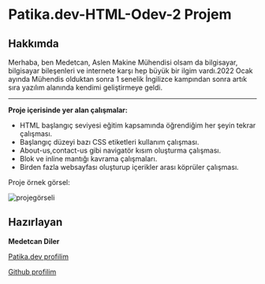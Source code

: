 # Patika.dev-HTML-Odev-2 Projem




## Hakkımda
Merhaba, ben Medetcan, Aslen Makine Mühendisi olsam da bilgisayar, bilgisayar bileşenleri ve internete karşı hep büyük bir ilgim vardı.2022 Ocak ayında Mühendis olduktan sonra 1 senelik İngilizce kampından sonra artık sıra yazılım alanında kendimi geliştirmeye geldi.

---
**Proje içerisinde yer alan çalışmalar:**
* HTML başlangıç seviyesi eğitim kapsamında öğrendiğim her şeyin tekrar çalışması.
* Başlangıç düzeyi bazı CSS etiketleri kullanım çalışması.
* About-us,contact-us gibi navigatör kısım oluşturma çalışması.
* Blok ve inline mantığı kavrama çalışmaları.
* Birden fazla websayfası oluşturup içerikler arası köprüler çalışması.


Proje örnek görsel:

![projegörseli](https://i.hizliresim.com/hm5mzm5.png)
## Hazırlayan
**Medetcan Diler**

[Patika.dev profilim](https://app.patika.dev/meddo)

[Github profilim](https://github.com/medetcandiler)
